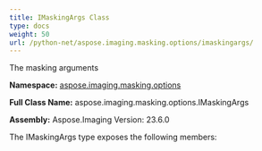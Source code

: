 ```yaml
---
title: IMaskingArgs Class
type: docs
weight: 50
url: /python-net/aspose.imaging.masking.options/imaskingargs/
---
```


The masking arguments

**Namespace:** [aspose.imaging.masking.options](/imaging/python-net/aspose.imaging.masking.options/)

**Full Class Name:** aspose.imaging.masking.options.IMaskingArgs

**Assembly:**  Aspose.Imaging Version: 23.6.0

The IMaskingArgs type exposes the following members:
